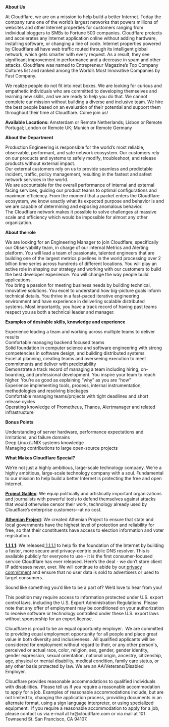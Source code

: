 <div class="content-intro">
	<div><strong>About Us</strong></div>
	<div>
		<p>At Cloudflare, we are on a mission to help build a better Internet. Today the company runs one of the world’s largest networks that powers millions of websites and other Internet properties for customers ranging from individual bloggers to SMBs to Fortune 500 companies. Cloudflare protects and accelerates any Internet application online without adding hardware, installing software, or changing a line of code. Internet properties powered by Cloudflare all have web traffic routed through its intelligent global network, which gets smarter with every request. As a result, they see significant improvement in performance and a decrease in spam and other attacks. Cloudflare was named to Entrepreneur Magazine’s Top Company Cultures list and ranked among the World’s Most Innovative Companies by Fast Company.&nbsp;</p>
		<p><span style="font-weight: 400;">We realize people do not fit into neat boxes. We are looking for curious and empathetic individuals who are committed to developing themselves and learning new skills, and we are ready to help you do that. We cannot complete our mission without building a diverse and inclusive team. We hire the best people based on an evaluation of their potential and support them throughout their time at Cloudflare. Come join us!&nbsp;</span></p>
	</div>
</div>
<p><strong>Available Locations: </strong>Amsterdam or Remote Netherlands; Lisbon or Remote Portugal; London or Remote UK; Munich or Remote Germany</p>
<p><strong>About the Department</strong></p>
<p>Production Engineering is responsible for the world’s most reliable, observable, performant, and safe network ecosystem. Our customers rely on our products and systems to safely modify, troubleshoot, and release products without external impact.<br>Our external customers rely on us to provide seamless and predictable incident, traffic, policy management, resulting in the fastest and safest network services in the world.<br>We are accountable for the overall performance of internal and external facing services, guiding our product teams to optimal configurations and maximum efficiency. From the moment that a packet enters the Cloudflare ecosystem, we know exactly what its expected purpose and behavior is and we are capable of determining and exposing anomalous behavior.<br>The Cloudflare network makes it possible to solve challenges at massive scale and efficiency which would be impossible for almost any other organization.</p>
<p><strong>About the role</strong></p>
<p>We are looking for an Engineering Manager to join Cloudflare, specifically our Observability team, in charge of our internal Metrics and Alerting platform. You will lead a team of passionate, talented engineers that are building one of the largest metrics pipelines in the world processing over 2 billion time series across hundreds of different locations. You will play an active role in shaping our strategy and working with our customers to build the best developer experience. You will change the way people build applications.<br>You bring a passion for meeting business needs by building technical, innovative solutions. You excel to understand how big-picture goals inform technical details. You thrive in a fast-paced iterative engineering environment and have experience in delivering scalable distributed systems. Most importantly, you have a track record of having past teams respect you as both a technical leader and manager.</p>
<p><strong>Examples of desirable skills, knowledge and experience</strong></p>
<p>Experience leading a team and working across multiple teams to deliver results<br>Comfortable managing backend focused teams<br>Solid foundation in computer science and software engineering with strong competencies in software design, and building distributed systems<br>Excel at planning, creating teams and overseeing execution to meet commitments and deliver with predictability<br>Demonstrate a track record of managing a team including hiring, on-boarding, and professional development. You inspire your team to reach higher. You’re as good as explaining “why” as you are “how”<br>Experience implementing tools, process, internal instrumentation, methodologies and resolving blockages<br>Comfortable managing teams/projects with tight deadlines and short release cycles<br>Operating knowledge of Prometheus, Thanos, Alertmanager and related infrastructure</p>
<p><strong>Bonus Points</strong></p>
<p>Understanding of server hardware, performance expectations and limitations, and failure domains<br>Deep Linux/UNIX systems knowledge<br>Managing contributions to large open-source projects</p>
<div class="content-conclusion">
	<p><strong>What Makes Cloudflare Special?</strong></p>
	<p><span style="font-weight: 400;">We’re not just a highly ambitious, large-scale technology company. We’re a highly ambitious, large-scale technology company with a soul. Fundamental to our mission to help build a better Internet is protecting the free and open Internet.</span></p>
	<p><a href="https://blog.cloudflare.com/protecting-free-expression-online/"><strong>Project Galileo</strong></a><span style="font-weight: 400;">: We equip politically and artistically important organizations and journalists with powerful tools to defend themselves against attacks that would otherwise censor their work, technology already used by Cloudflare’s enterprise customers--at no cost.</span></p>
	<p><strong><a href="https://www.cloudflare.com/athenian/">Athenian Project</a></strong><span style="font-weight: 400;">: We created Athenian Project to ensure that state and local governments have the highest level of protection and reliability for free, so that their constituents have access to election information and voter registration.</span></p>
	<p><a href="https://1.1.1.1/"><strong>1.1.1.1</strong></a><span style="font-weight: 400;">: We released</span><a href="https://1.1.1.1/"> <span style="font-weight: 400;">1.1.1.1</span></a><span style="font-weight: 400;"> to help fix the foundation of the Internet by building a faster, more secure and privacy-centric public DNS resolver. This is available publicly for everyone to use - it is the first consumer-focused service Cloudflare has ever released. Here’s the deal - we don’t store client IP addresses never, ever. We will continue to abide by our</span><a href="https://developers.cloudflare.com/1.1.1.1/privacy/public-dns-resolver"> privacy commitment</a><span style="font-weight: 400;"> and ensure that no user data is sold to advertisers or used to target consumers.</span></p>
	<p><span style="font-weight: 400;">Sound like something you’d like to be a part of? We’d love to hear from you!</span></p>
	<p><span style="font-weight: 400;">This position may require access to information protected under U.S. export control laws, including the U.S. Export Administration Regulations. Please note that any offer of employment may be conditioned on your authorization to receive software or technology controlled under these U.S. export laws without sponsorship for an export license.</span></p>
	<p><span style="font-weight: 400;">Cloudflare is proud to be an equal opportunity employer. &nbsp;We are committed to providing equal employment opportunity for all people and place great value in both diversity and inclusiveness. &nbsp;All qualified applicants will be considered for employment without regard to their, or any other person's, perceived or actual</span> <span style="font-weight: 400;">race, color, religion, sex, gender, gender identity, gender expression, sexual orientation, national origin, ancestry, citizenship, age, physical or mental disability, medical condition, family care status, or any other basis protected by law. </span><span style="font-weight: 400;">We are an AA/Veterans/Disabled Employer.</span></p>
	<p><span style="font-weight: 400;">Cloudflare provides reasonable accommodations to qualified individuals with disabilities. &nbsp;Please tell us if you require a reasonable accommodation to apply for a job. Examples of reasonable accommodations include, but are not limited to, changing the application process, providing documents in an alternate format, using a sign language interpreter, or using specialized equipment. &nbsp;If you require a reasonable accommodation to apply for a job, please contact us via e-mail at </span><span style="font-weight: 400;">hr@cloudflare.com</span><span style="font-weight: 400;"> or via mail at 101 Townsend St. San Francisco, CA 94107.</span></p>
</div>